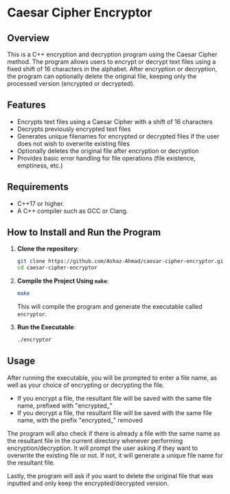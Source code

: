 # Caesar Cipher Encryptor

## Overview

This is a C++ encryption and decryption program using the Caesar Cipher method. The program allows users to encrypt or decrypt text files using a fixed shift of 16 characters in the alphabet. After encryption or decryption, the program can optionally delete the original file, keeping only the processed version (encrypted or decrypted).

## Features

- Encrypts text files using a Caesar Cipher with a shift of 16 characters
- Decrypts previously encrypted text files
- Generates unique filenames for encrypted or decrypted files if the user does not wish to overwrite existing files
- Optionally deletes the original file after encryption or decryption
- Provides basic error handling for file operations (file existence, emptiness, etc.)

## Requirements

- C++17 or higher.
- A C++ compiler such as GCC or Clang.

## How to Install and Run the Program

1. **Clone the repository**:
   ```bash
   git clone https://github.com/Ashaz-Ahmad/caesar-cipher-encryptor.git
   cd caesar-cipher-encryptor
   ```
2. **Compile the Project Using `make`**:
    ```bash
    make
    ```

    This will compile the program and generate the executable called `encryptor`.

3. **Run the Executable**:
    ```bash
    ./encryptor
    ```

## Usage

After running the executable, you will be prompted to enter a file name, as well as your choice of encrypting or decrypting the file.

- If you encrypt a file, the resultant file will be saved with the same file name, prefixed with "encrypted_"
- If you decrypt a file, the resultant file will be saved with the same file name, with the prefix "encrypted_" removed

The program will also check if there is already a file with the same name as the resultant file in the current directory whenever performing encryption/decryption. It will prompt the user asking if they want to overwrite the existing file or not. If not, it will generate a unique file name for the resultant file.

Lastly, the program will ask if you want to delete the original file that was inputted and only keep the encrypted/decrypted version.